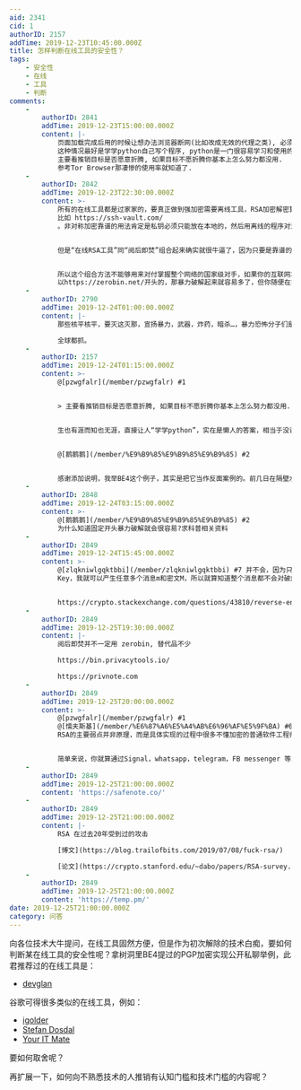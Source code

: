 ```yaml
---
aid: 2341
cid: 1
authorID: 2157
addTime: 2019-12-23T10:45:00.000Z
title: 怎样判断在线工具的安全性？
tags:
    - 安全性
    - 在线
    - 工具
    - 判断
comments:
    -
        authorID: 2841
        addTime: 2019-12-23T15:00:00.000Z
        content: |-
            页面加载完成后用的时候让想办法浏览器断网(比如改成无效的代理之类), 必须联网才能正常使用说明有数据要上传到服务器.  
            这种情况最好是学学python自己写个程序, python是一门很容易学习和使用的编程语言.  
            主要看推销目标是否愿意折腾, 如果目标不愿折腾你基本上怎么努力都没用.  
            参考Tor Browser那凄惨的使用率就知道了.
    -
        authorID: 2842
        addTime: 2019-12-23T22:30:00.000Z
        content: >-
            所有的在线工具都是过家家的，要真正做到强加密需要离线工具，RSA加密解密算法本身很简单，就是求幂或对数，懂原理的自己写都可以，github上也有很多开源项目，技术大牛可以找一些来分享
            比如 https://ssh-vault.com/
            。非对称加密靠谱的用法肯定是私钥必须只能放在本地的，然后用离线的程序对消息进行加密解密。


            但是“在线RSA工具”同“阅后即焚”组合起来确实就很牛逼了，因为只要是靠谱的“阅后即焚”，那黑客只能在你读取消息的时候监听并破解https这一条路获取你的消息了。所以你用这种方法的时候，还要在消息发送上做点文章，不要一开始就发送重要消息。比如你总共发送N条消息，其中大部分都是无关紧要的内容，只有两三条是重要的内容，那么只要黑客中间点开你的阅后即焚一次，你就知道不安全了。更高级的用法还可以把阅后即焚的内容加密，分成5次发送，中间只要丢一个就无法还原。


            所以这个组合方法不能够用来对付掌握整个网络的国家级对手，如果你的互联网本身被中间人攻击了，你收发的所有消息都被中间人看到那就没意义。最关键还是找到靠谱的阅后即焚网站。另外加密阅后即焚url的时候在前面随便打几个没意义的字母或汉字，加大暴力破解RSA的难度。因为如果我知道你的加密消息一定是
            以https://zerobin.net/开头的，那暴力破解起来就容易多了，但你随便在前面加点文字那就很难了。
    -
        authorID: 2790
        addTime: 2019-12-24T01:00:00.000Z
        content: |-
            那些核平核平，要灭这灭那，宣扬暴力，武器，炸药，暗杀…，暴力恐怖分子们是要注意安全性，最好躲在山洞里，如鼠。

            全球都抓。
    -
        authorID: 2157
        addTime: 2019-12-24T01:15:00.000Z
        content: >-
            @[pzwgfalr](/member/pzwgfalr) #1


            > 主要看推销目标是否愿意折腾, 如果目标不愿折腾你基本上怎么努力都没用.


            生也有涯而知也无涯，直接让人“学学python”，实在是懒人的答案，相当于没说嘛……如果要愿意折腾作为准入资格，可就太不适合用于政治了。


            @[鹅鹅鹅](/member/%E9%B9%85%E9%B9%85%E9%B9%85) #2


            感谢添加说明，我举BE4这个例子，其实是把它当作反面案例的。前几日在隔壁水区又看见二位冤家打架，有一些物是人非的感慨，又想起此君推广技术失败的事情。一方面，场景不合适，在那样的context下，我不可能接受私聊的请求。一方面，也就是本楼主楼提到的，技术白痴无法判断一个陌生工具的安全性。另一方面，即使场景合适、双方互信，技术门槛本身也是一个确实存在的问题。在连登和品葱看到港人集思广益时，总会有人不断提出，要降低技术门槛。如果想要达到一定的普及度，降低门槛是非常重要的原则。
    -
        authorID: 2848
        addTime: 2019-12-24T03:15:00.000Z
        content: >-
            @[鹅鹅鹅](/member/%E9%B9%85%E9%B9%85%E9%B9%85) #2
            为什么知道固定开头暴力破解就会很容易?求科普相关资料
    -
        authorID: 2849
        addTime: 2019-12-24T15:45:00.000Z
        content: >-
            @[zlqkniwlgqktbbi](/member/zlqkniwlgqktbbi) #7 并不会，因为只要有你的Public
            Key，我就可以产生任意多个消息m和密文M，所以就算知道整个消息都不会对破解有任何帮助


            https://crypto.stackexchange.com/questions/43810/reverse-engineering-secret-key-in-rsa-encryption-with-the-help-of-signature
    -
        authorID: 2849
        addTime: 2019-12-25T19:30:00.000Z
        content: |-
            阅后即焚并不一定用 zerobin, 替代品不少

            https://bin.privacytools.io/

            https://privnote.com
    -
        authorID: 2849
        addTime: 2019-12-25T20:00:00.000Z
        content: >-
            @[pzwgfalr](/member/pzwgfalr) #1
            @[懦夫斯基](/member/%E6%87%A6%E5%A4%AB%E6%96%AF%E5%9F%BA) #6
            RSA的主要弱点并非原理，而是具体实现的过程中很多不懂加密的普通软件工程师为了省事而在参数选择等实现过程中留下重大隐患。


            简单来说，你就算通过Signal，whatsapp，telegram，FB messenger 等发送阅后即焚的链接安全性都很高。
    -
        authorID: 2849
        addTime: 2019-12-25T21:00:00.000Z
        content: 'https://safenote.co/'
    -
        authorID: 2849
        addTime: 2019-12-25T21:00:00.000Z
        content: |-
            RSA 在过去20年受到过的攻击

            [博文](https://blog.trailofbits.com/2019/07/08/fuck-rsa/)

            [论文](https://crypto.stanford.edu/~dabo/papers/RSA-survey.pdf)
    -
        authorID: 2849
        addTime: 2019-12-25T21:00:00.000Z
        content: 'https://temp.pm/'
date: 2019-12-25T21:00:00.000Z
category: 问答
---
```


向各位技术大牛提问，在线工具固然方便，但是作为初次解除的技术白痴，要如何判断某在线工具的安全性呢？拿树洞里BE4提过的PGP加密实现公开私聊举例，此君推荐过的在线工具是：

*   [devglan](https://www.devglan.com/online-tools/rsa-encryption-decryption)

谷歌可得很多类似的在线工具，例如：

*   [igolder](https://www.igolder.com/PGP/generate-key/)
*   [Stefan Dosdal](https://sela.io/pgp-en/)
*   [Your IT Mate](https://youritmate.us/pgp/)

要如何取舍呢？

再扩展一下，如何向不熟悉技术的人推销有认知门槛和技术门槛的内容呢？
